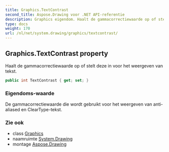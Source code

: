 ```yaml
---
title: Graphics.TextContrast
second_title: Aspose.Drawing voor .NET API-referentie
description: Graphics eigendom. Haalt de gammacorrectiewaarde op of stelt deze in voor het weergeven van tekst.
type: docs
weight: 170
url: /nl/net/system.drawing/graphics/textcontrast/
---
```

## Graphics.TextContrast property

Haalt de gammacorrectiewaarde op of stelt deze in voor het weergeven van tekst.

```csharp
public int TextContrast { get; set; }
```

### Eigendoms-waarde

De gammacorrectiewaarde die wordt gebruikt voor het weergeven van anti-aliased en ClearType-tekst.

### Zie ook

* class [Graphics](../)
* naamruimte [System.Drawing](../../graphics/)
* montage [Aspose.Drawing](../../../)


